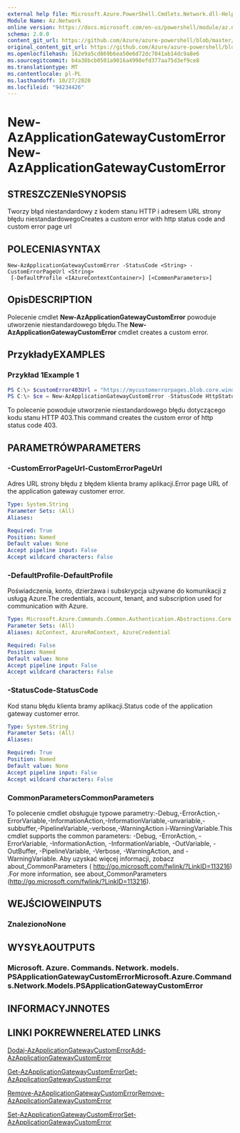 ```yaml
---
external help file: Microsoft.Azure.PowerShell.Cmdlets.Network.dll-Help.xml
Module Name: Az.Network
online version: https://docs.microsoft.com/en-us/powershell/module/az.network/new-azapplicationgatewaycustomerror
schema: 2.0.0
content_git_url: https://github.com/Azure/azure-powershell/blob/master/src/Network/Network/help/New-AzApplicationGatewayCustomError.md
original_content_git_url: https://github.com/Azure/azure-powershell/blob/master/src/Network/Network/help/New-AzApplicationGatewayCustomError.md
ms.openlocfilehash: 162e9a5cd869b6ea50e6d72dc7041ab14dc9a8e6
ms.sourcegitcommit: b4a38bcb0501a9016a4998efd377aa75d3ef9ce8
ms.translationtype: MT
ms.contentlocale: pl-PL
ms.lasthandoff: 10/27/2020
ms.locfileid: "94234426"
---
```

# <span data-ttu-id="8ce8e-101">New-AzApplicationGatewayCustomError</span><span class="sxs-lookup"><span data-stu-id="8ce8e-101">New-AzApplicationGatewayCustomError</span></span>

## <span data-ttu-id="8ce8e-102">STRESZCZENIe</span><span class="sxs-lookup"><span data-stu-id="8ce8e-102">SYNOPSIS</span></span>
<span data-ttu-id="8ce8e-103">Tworzy błąd niestandardowy z kodem stanu HTTP i adresem URL strony błędu niestandardowego</span><span class="sxs-lookup"><span data-stu-id="8ce8e-103">Creates a custom error with http status code and custom error page url</span></span> 

## <span data-ttu-id="8ce8e-104">POLECENIA</span><span class="sxs-lookup"><span data-stu-id="8ce8e-104">SYNTAX</span></span>

```
New-AzApplicationGatewayCustomError -StatusCode <String> -CustomErrorPageUrl <String>
 [-DefaultProfile <IAzureContextContainer>] [<CommonParameters>]
```

## <span data-ttu-id="8ce8e-105">Opis</span><span class="sxs-lookup"><span data-stu-id="8ce8e-105">DESCRIPTION</span></span>
<span data-ttu-id="8ce8e-106">Polecenie cmdlet **New-AzApplicationGatewayCustomError** powoduje utworzenie niestandardowego błędu.</span><span class="sxs-lookup"><span data-stu-id="8ce8e-106">The **New-AzApplicationGatewayCustomError** cmdlet creates a custom error.</span></span>

## <span data-ttu-id="8ce8e-107">Przykłady</span><span class="sxs-lookup"><span data-stu-id="8ce8e-107">EXAMPLES</span></span>

### <span data-ttu-id="8ce8e-108">Przykład 1</span><span class="sxs-lookup"><span data-stu-id="8ce8e-108">Example 1</span></span>
```powershell
PS C:\> $customError403Url = "https://mycustomerrorpages.blob.core.windows.net/errorpages/403-another.htm"
PS C:\> $ce = New-AzApplicationGatewayCustomError -StatusCode HttpStatus403 -CustomErrorPageUrl $customError403Url
```

<span data-ttu-id="8ce8e-109">To polecenie powoduje utworzenie niestandardowego błędu dotyczącego kodu stanu HTTP 403.</span><span class="sxs-lookup"><span data-stu-id="8ce8e-109">This command creates the custom error of http status code 403.</span></span>

## <span data-ttu-id="8ce8e-110">PARAMETRÓW</span><span class="sxs-lookup"><span data-stu-id="8ce8e-110">PARAMETERS</span></span>

### <span data-ttu-id="8ce8e-111">-CustomErrorPageUrl</span><span class="sxs-lookup"><span data-stu-id="8ce8e-111">-CustomErrorPageUrl</span></span>
<span data-ttu-id="8ce8e-112">Adres URL strony błędu z błędem klienta bramy aplikacji.</span><span class="sxs-lookup"><span data-stu-id="8ce8e-112">Error page URL of the application gateway customer error.</span></span>

```yaml
Type: System.String
Parameter Sets: (All)
Aliases:

Required: True
Position: Named
Default value: None
Accept pipeline input: False
Accept wildcard characters: False
```

### <span data-ttu-id="8ce8e-113">-DefaultProfile</span><span class="sxs-lookup"><span data-stu-id="8ce8e-113">-DefaultProfile</span></span>
<span data-ttu-id="8ce8e-114">Poświadczenia, konto, dzierżawa i subskrypcja używane do komunikacji z usługą Azure.</span><span class="sxs-lookup"><span data-stu-id="8ce8e-114">The credentials, account, tenant, and subscription used for communication with Azure.</span></span>

```yaml
Type: Microsoft.Azure.Commands.Common.Authentication.Abstractions.Core.IAzureContextContainer
Parameter Sets: (All)
Aliases: AzContext, AzureRmContext, AzureCredential

Required: False
Position: Named
Default value: None
Accept pipeline input: False
Accept wildcard characters: False
```

### <span data-ttu-id="8ce8e-115">-StatusCode</span><span class="sxs-lookup"><span data-stu-id="8ce8e-115">-StatusCode</span></span>
<span data-ttu-id="8ce8e-116">Kod stanu błędu klienta bramy aplikacji.</span><span class="sxs-lookup"><span data-stu-id="8ce8e-116">Status code of the application gateway customer error.</span></span>

```yaml
Type: System.String
Parameter Sets: (All)
Aliases:

Required: True
Position: Named
Default value: None
Accept pipeline input: False
Accept wildcard characters: False
```

### <span data-ttu-id="8ce8e-117">CommonParameters</span><span class="sxs-lookup"><span data-stu-id="8ce8e-117">CommonParameters</span></span>
<span data-ttu-id="8ce8e-118">To polecenie cmdlet obsługuje typowe parametry:-Debug,-ErrorAction,-ErrorVariable,-InformationAction,-InformationVariable,-unvariable,-subbuffer,-PipelineVariable,-verbose,-WarningAction i-WarningVariable.</span><span class="sxs-lookup"><span data-stu-id="8ce8e-118">This cmdlet supports the common parameters: -Debug, -ErrorAction, -ErrorVariable, -InformationAction, -InformationVariable, -OutVariable, -OutBuffer, -PipelineVariable, -Verbose, -WarningAction, and -WarningVariable.</span></span> <span data-ttu-id="8ce8e-119">Aby uzyskać więcej informacji, zobacz about_CommonParameters ( http://go.microsoft.com/fwlink/?LinkID=113216) .</span><span class="sxs-lookup"><span data-stu-id="8ce8e-119">For more information, see about_CommonParameters (http://go.microsoft.com/fwlink/?LinkID=113216).</span></span>

## <span data-ttu-id="8ce8e-120">WEJŚCIOWE</span><span class="sxs-lookup"><span data-stu-id="8ce8e-120">INPUTS</span></span>

### <span data-ttu-id="8ce8e-121">Znaleziono</span><span class="sxs-lookup"><span data-stu-id="8ce8e-121">None</span></span>

## <span data-ttu-id="8ce8e-122">WYSYŁA</span><span class="sxs-lookup"><span data-stu-id="8ce8e-122">OUTPUTS</span></span>

### <span data-ttu-id="8ce8e-123">Microsoft. Azure. Commands. Network. models. PSApplicationGatewayCustomError</span><span class="sxs-lookup"><span data-stu-id="8ce8e-123">Microsoft.Azure.Commands.Network.Models.PSApplicationGatewayCustomError</span></span>

## <span data-ttu-id="8ce8e-124">INFORMACYJN</span><span class="sxs-lookup"><span data-stu-id="8ce8e-124">NOTES</span></span>

## <span data-ttu-id="8ce8e-125">LINKI POKREWNE</span><span class="sxs-lookup"><span data-stu-id="8ce8e-125">RELATED LINKS</span></span>

[<span data-ttu-id="8ce8e-126">Dodaj-AzApplicationGatewayCustomError</span><span class="sxs-lookup"><span data-stu-id="8ce8e-126">Add-AzApplicationGatewayCustomError</span></span>](./Add-AzApplicationGatewayCustomError.md)

[<span data-ttu-id="8ce8e-127">Get-AzApplicationGatewayCustomError</span><span class="sxs-lookup"><span data-stu-id="8ce8e-127">Get-AzApplicationGatewayCustomError</span></span>](./Get-AzApplicationGatewayCustomError.md)

[<span data-ttu-id="8ce8e-128">Remove-AzApplicationGatewayCustomError</span><span class="sxs-lookup"><span data-stu-id="8ce8e-128">Remove-AzApplicationGatewayCustomError</span></span>](./Remove-AzApplicationGatewayCustomError.md)

[<span data-ttu-id="8ce8e-129">Set-AzApplicationGatewayCustomError</span><span class="sxs-lookup"><span data-stu-id="8ce8e-129">Set-AzApplicationGatewayCustomError</span></span>](./Set-AzApplicationGatewayCustomError.md)
